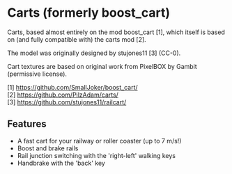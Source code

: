 Carts (formerly boost_cart)
==========================

Carts, based almost entirely on the mod boost_cart [1], which
itself is based on (and fully compatible with) the carts mod [2].

The model was originally designed by stujones11 [3] (CC-0).

Cart textures are based on original work from PixelBOX by Gambit (permissive
license).


[1] https://github.com/SmallJoker/boost_cart/<br>
[2] https://github.com/PilzAdam/carts/<br>
[3] https://github.com/stujones11/railcart/<br>


Features
----------
- A fast cart for your railway or roller coaster (up to 7 m/s!)
- Boost and brake rails
- Rail junction switching with the 'right-left' walking keys
- Handbrake with the 'back' key
